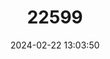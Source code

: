 ---
title: "22599"
category: "Typhlichthys subterraneus"
draft: false
date: 2024-02-22 13:03:50
languages:
  English: ["Southern Cavefish"]
---